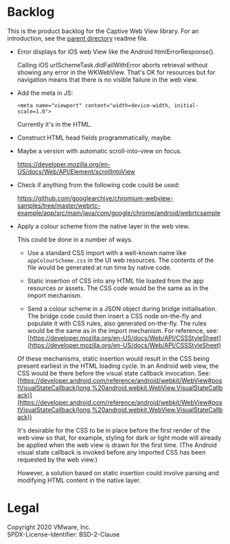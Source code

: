 Backlog
=======
This is the product backlog for the Captive Web View library. For an
introduction, see the [parent directory](/../) readme file.

-   Error displays for iOS web View like the Android htmlErrorResponse().

    Calling iOS urlSchemeTask.didFailWithError aborts retrieval without showing
    any error in the WKWebView. That's OK for resources but for navigation means
    that there is no visible failure in the web view.

-   Add the meta in JS:

        <meta name="viewport" content="width=device-width, initial-scale=1.0">
    
    Currently it's in the HTML.

-   Construct HTML head fields programmatically, maybe.

-   Maybe a version with automatic scroll-into-view on focus.

    https://developer.mozilla.org/en-US/docs/Web/API/Element/scrollIntoView

-   Check if anything from the following code could be used:

    https://github.com/googlearchive/chromium-webview-samples/tree/master/webrtc-example/app/src/main/java/com/google/chrome/android/webrtcsample

-   Apply a colour scheme from the native layer in the web view.

    This could be done in a number of ways.

    -   Use a standard CSS import with a well-known name like
        `appColourScheme.css` in the UI web resources. The contents of the file
        would be generated at run time by native code.

    -   Static insertion of CSS into any HTML file loaded from the app resources
        or assets. The CSS code would be the same as in the import mechanism.

    -   Send a colour scheme in a JSON object during bridge initialisation. The
        bridge code could then insert a CSS node on-the-fly and populate it with
        CSS rules, also generated on-the-fly. The rules would be the same as in
        the import mechanism. For reference, see:  
        [https://developer.mozilla.org/en-US/docs/Web/API/CSSStyleSheet](https://developer.mozilla.org/en-US/docs/Web/API/CSSStyleSheet)

    Of these mechanisms, static insertion would result in the CSS being present
    earliest in the HTML loading cycle. In an Android web view, the CSS would be
    there before the visual state callback invocation. See:  
    [https://developer.android.com/reference/android/webkit/WebView#postVisualStateCallback(long,%20android.webkit.WebView.VisualStateCallback)](https://developer.android.com/reference/android/webkit/WebView#postVisualStateCallback(long,%20android.webkit.WebView.VisualStateCallback))
    
    It's desirable for the CSS to be in place before the first render of the web
    view so that, for example, styling for dark or light mode will already be
    applied when the web view is drawn for the first time. (The Android visual
    state callback is invoked before any imported CSS has been requested by the
    web view.)

    However, a solution based on static insertion could involve parsing and
    modifying HTML content in the native layer.

Legal
=====
Copyright 2020 VMware, Inc.  
SPDX-License-Identifier: BSD-2-Clause
